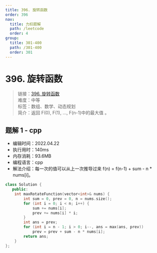 ```yaml
---
title: 396. 旋转函数
order: 396
nav:
  title: 力扣题解
  path: /leetcode
  order: 4
group:
  title: 301-400
  path: /301-400
  order: 301
---
```


# 396. 旋转函数

> 链接：[396. 旋转函数](https://leetcode-cn.com/problems/rotate-function/)  
> 难度：中等  
> 标签：数组、数学、动态规划  
> 简介：返回 F(0), F(1), ..., F(n-1)中的最大值 。

## 题解 1 - cpp

- 编辑时间：2022.04.22
- 执行用时：140ms
- 内存消耗：93.6MB
- 编程语言：cpp
- 解法介绍：每一次的值可以从上一次推导过来 f(n) = f(n-1) + sum - n \* nums[i]。

```cpp
class Solution {
   public:
    int maxRotateFunction(vector<int>& nums) {
        int sum = 0, prev = 0, n = nums.size();
        for (int i = 0; i < n; i++) {
            sum += nums[i];
            prev += nums[i] * i;
        }
        int ans = prev;
        for (int i = n - 1; i > 0; i--, ans = max(ans, prev))
            prev = prev + sum - n * nums[i];
        return ans;
    }
};
```
